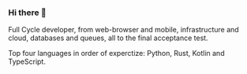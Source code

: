 ### Hi there 👋

<!--
**mgrazianoc/mgrazianoc** is a ✨ _special_ ✨ repository because its `README.md` (this file) appears on your GitHub profile.

Here are some ideas to get you started:

- 🔭 I’m currently working on ...
- 🌱 I’m currently learning ...
- 👯 I’m looking to collaborate on ...
- 🤔 I’m looking for help with ...
- 💬 Ask me about ...
- 📫 How to reach me: ...
- 😄 Pronouns: ...
- ⚡ Fun fact: ...
-->

Full Cycle developer, from web-browser and mobile, infrastructure and cloud, databases and queues, all to the final acceptance test.

Top four languages in order of experctize: Python, Rust, Kotlin and TypeScript.
